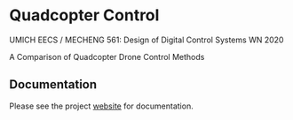 # Quadcopter Control

UMICH EECS / MECHENG 561: Design of Digital Control Systems WN 2020

A Comparison of Quadcopter Drone Control Methods

## Documentation

Please see the project [website](https://me-561-w20-quadcopter-project.github.io/Quadcopter-Control/home) for documentation.